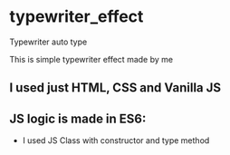 # typewriter_effect
Typewriter auto type

This is simple typewriter effect made by me

## I used just HTML, CSS and Vanilla JS
## JS logic is made in ES6:
   - I used JS Class with constructor and type method
